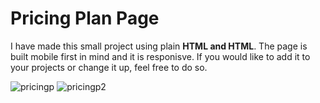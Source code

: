 # Pricing Plan Page 

I have made this small project using plain <b>HTML and HTML</b>. The page is built mobile first in mind and it is responisve. 
If you would like to add it to your projects or change it up, feel free to do so. 

![pricingp](https://user-images.githubusercontent.com/43740368/132009200-a6687e59-4be9-41b4-9d7b-afa908d2f02a.png)
![pricingp2](https://user-images.githubusercontent.com/43740368/132009211-7eff60b4-323b-40f3-be1a-d72006ec2e3e.png)







